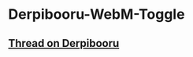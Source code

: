 # Derpibooru-WebM-Toggle
## [Thread on Derpibooru](https://derpibooru.org/forums/meta/topics/userscript-derpibooru-webm-volume-toggle-106)
